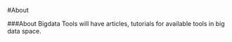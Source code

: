 #About


###About
Bigdata Tools will have articles, tutorials for available tools in big data space.